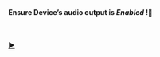 <br />

<h4>Ensure Device’s audio output is <i>Enabled</i> !🍳 </h4> 
<br />

[▶️](https://player.vimeo.com/video/429245404)


